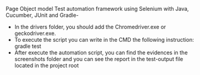 Page Object model Test automation framework using Selenium with Java, Cucumber, JUnit and Gradle-

- In the drivers folder, you should add the Chromedriver.exe or geckodriver.exe.
- To execute the script you can write in the CMD the following instruction: gradle test
- After execute the automation script, you can find the evidences in the screenshots folder and you can see the report in the test-output file located in the project root

